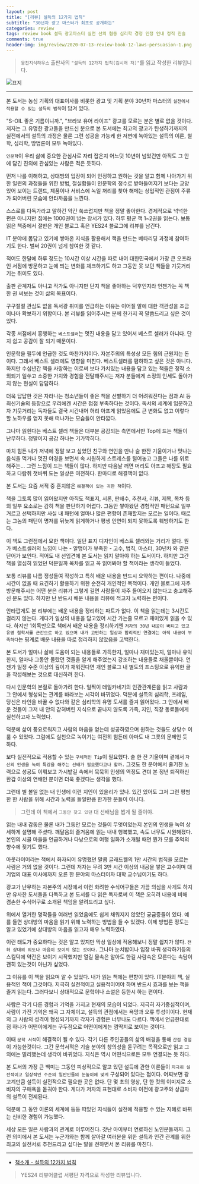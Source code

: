 ```yaml
---  
layout: post  
title: "[리뷰] 설득의 12가지 법칙"  
subtitle: "30년차 광고 마스터가 최초로 공개하는"  
categories: review  
tags: review book 설득 광고마스터 실전 선의 협동 심리학 경청 인정 인내 정직 진솔
comments: true  
header-img: img/review/2020-07-13-review-book-12-laws-persuasion-1.png
---  
```

  
> `웅진지식하우스` 출판사의 `"설득의 12가지 법칙(김시래 저)"`를 읽고 작성한 리뷰입니다.  

![표지](https://telegeam.github.io/assets/img/review/2020-07-13-review-book-12-laws-persuasion-1.png)  

---
본 도서는 농심 기획의 대표이사를 비롯한 광고 및 기획 분야 30년차 마스터의 `실전에서 적용할 수 있는 설득의 법칙`이 담겨 있다.

"S-OIL 좋은 기름이니까.", "브라보 유어 라이프" 광고를 모르는 분은 별로 없을 것이다. 저자는 그 유명한 광고들을 만드신 분으로 본 도서에는 최고의 광고가 탄생하기까지의 실전에서의 설득의 과정은 물론 그런 성공을 가능케 한 저변에 녹아있는 설득의 이론, 철학, 심리학, 방법론이 모두 녹아있다.

`인문학`이 우리 삶에 중요한 관심사로 자리 잡은지 어느덧 10년이 넘었건만 아직도 그 안에 담긴 진의에 관심있는 사람은 적은 듯하다. 

먼저 나를 이해하고, 상대방의 입장이 되어 인정하고 원하는 것을 알고 함께 나아가기 위한 일련의 과정들을 위한 방법, 절실함들이 인문학의 정수로 받아들여지기 보다는 교양 있어 보이는 트렌드, 제품이나 서비스에 녹일 꺼리를 찾아 해메는 상업적인 관점이 주류가 되어버린 모습에 안타까움을 느낀다.

스스로를 다독가라고 말하긴 약간 쑥쓰럽지만 책을 정말 좋아한다. 경제적으로 넉넉한 편은 아니지만 집에는 1000권이 넘는 장서가 있다. 하루 평균 책 1~2권을 읽는다. 보통 읽은 책중에서 절반은 개인 블로그 혹은 YES24 블로그에 리뷰를 남긴다. 

IT 분야에 몸담고 있기에 쌓아온 지식을 활용해서 책을 만드는 베타리딩 과정에 참여하기도 한다. 벌써 20권이 넘게 참여한 것 같다. 

적어도 한달에 하루 정도는 10시간 이상 시간을 따로 내어 대한민국에서 가장 큰 오프라인 서점에 방문하고 눈에 띄는 변화를 체크하기도 하고 그동안 못 보던 책들을 기웃거리기는 취미도 있다. 

출판 관계자도 아니고 작가도 아니지만 단지 책을 좋아하는 덕후인지라 언젠가는 꼭 책 한 권 써보는 것이 삶의 목표이다.

구구절절 관심도 없을 독서광 취미를 언급하는 이유는 이어질 말에 대한 객관성을 조금이나마 확보하기 위함이다. 본 리뷰를 읽어주시는 분께 한가지 꼭 말씀드리고 싶은 것이 있다. 

각종 서점에서 흥행하는 `베스트셀러`는 멋진 내용을 담고 있어서 베스트 셀러가 아니다. 단지 쉽고 공감이 잘 되기 때문이다.

인문학을 필두에 언급한 것도 마찬가지이다. 자본주의의 특성상 모든 힘의 근원지는 돈이다. 그래서 베스트 셀러에도 영향을 미친다. 베스트셀러를 폄하하고 싶은 것은 아니다. 하지만 수십년간 책을 사랑하는 이로써 보다 가치있는 내용을 담고 있는 책들은 정작 소외되기 일쑤고 소중한 가치와 경험을 전달해주시는 저자 분들에게 소정의 인세도 돌아가지 않는 현실이 답답하다.

더욱 답답한 것은 자라나는 청소년들이 좋은 책을 선별하기 더 어려워진다는 점과 AI 등 최신기술의 등장으로 우리에겐 시간은 점점 부족하다는 것이다. 독서의 세계에 입문하고자 기웃거리는 독자들도 결국 시간내어 허리 아프게 읽었음에도 큰 변화도 없고 이렇다할 노하우를 얻지 못해 떠나가는 모습들이 안타깝다. 

그나마 읽힌다는 베스트 셀러 책들은 대부분 공감되는 측면에서만 Top에 드는 책들이 난무하다. 정말이지 공감 하나는 기가막히다.

마치 힘든 내가 저녁에 정말 보고 싶었던 친구와 연인을 만나 술 한잔 기울이거나 맛나는 음식을 먹거나 멋진 야경을 보면서 속 시원하게 스트레스를 털어놓고 그들은 나를 위로해주는... 그런 느낌이 드는 책들이 많다. 하지만 다음날 깨면 머리도 아프고 해장도 필요하고 다람쥐 챗바퀴 도는 일상은 여전하다. 한마디로 해결책이 없다.

본 도서는 요즘 서적 중 흔치않은 `해결책이 있는 귀한 책`이다. 

책을 그토록 많이 읽어왔지만 아직도 책표지, 서론, 판쇄수, 추천사, 리뷰, 제목, 목차 등의 일부 요소로는 감히 책을 판단하기 어렵다. 그동안 쌓아왔던 경험적인 패턴으로 일부 거르고 선택하지만 사실 내 패턴에 얼마나 많은 편향이 존재할지는 모르는 일이다. 때로는 그놈의 패턴이 명저를 뒤늦게 읽게하거나 평생 인연이 되지 못하도록 훼방하기도 한다.

이 책도 그런점에서 묘한 책이다. 일단 표지 디자인이 베스트 셀러와는 거리가 멀다. 뭔가 베스트셀러의 느낌이 나는 - 알맹이가 부족한 - 고수, 법칙, 마스터, 30년차 와 같은 단어가 보인다. 적어도 내 선입견에 본 도서는 읽지 말아야 하는 도서이다. 하지만 그간 책을 열심히 읽었던 덕분일까 목차를 읽고 꼭 읽어봐야 할 책이라는 생각이 들었다.

보통 리뷰를 나름 정성들여 작성하고 특히 배운 내용을 반드시 요약하는 편이다. 나중에 시간이 없을 때 요긴하기 활용하기 위한 순전히 개인적인 목적이다. 개인 블로그에 자주 방문해주시는 어떤 분은 리뷰가 그렇게 길면 사람들이 자주 들어오지 않는다고 충고해주신 분도 있다. 하지만 난 반드시 배운 내용을 리뷰에 적고자 노력하는 편이다. 

안타깝게도 본 리뷰에는 배운 내용을 정리하는 파트가 없다. 이 책을 읽는데는 3시간도 걸리지 않는다. 게다가 일상의 내용을 담고있어 시간 가는줄 모르고 재미있게 읽을 수 있다. 하지만 1회독만으로 책에서 배운 내용을 정리하기엔 `저자의 30년 내공이 버티고 있고 유명 철학서를 근간으로 하고 있으며 내가 고민하는 일상과 합리적인 연결에는 아직 내공이 부족하다`는 핑계로 배운 내용을 따로 정리하지 않았음을 고백한다.

본 도서가 얼마나 삶에 도움이 되는 내용들로 가득한지, 얼마나 재미있는지, 얼마나 유익한지, 얼마나 그동안 몰랐던 것들을 알게 해주었는지 강조하는 내용들로 채울뿐이다. 언젠가 일정 수준 이상의 깊이가 채워진다면 개인 블로그 내 별도의 프스팅으로 유익한 글을 작성해보는 것으로 대신하려 한다.

다시 인문학의 본질로 돌아가려 한다. 일찍이 데일카네기의 인관관계론을 읽고 사람과 그 안에서 형성되는 관계를 바라보는 시각이 바뀌었다. 덕분에 설득의 심리학, 프레임, 당신은 타인을 바꿀 수 없다와 같은 심리학의 유명 도서를 즐겨 읽어왔다. 그 안에서 배운 것들이 그저 내 안의 갇혀버린 지식으로 끝나지 않도록 가족, 지인, 직장 동료들에게 실천하고자 노력했다.

덕분에 삶이 풍요로워지고 사람의 마음을 얻는데 성공하였으며 원하는 것들도 상당수 이룰 수 있었다. 그럼에도 실천으로 녹이기는 여전히 힘든데 아마도 내 그릇의 문제인 듯 하다. 

보다 실전적으로 적용할 수 있는 `구체적인 Tip`이 필요했다. 술 한 잔 기울이며 곁에서 `자신의 인생을 녹여 특강을 해주는 선배가 필요했다고나 할까.` 그것도 한 분야에서 줄기찬 노력으로 성공도 이뤄보고 가시밭길 속에서 묵묵히 인생의 역정도 견뎌 본 정년 퇴직하신 환갑 이상의 연배인 분이면 더욱 좋겠다는 생각을 했다.

그런데 별 볼일 없는 내 인생에 이런 지인이 있을리가 있나. 있긴 있어도 그저 그런 평범한 한 사람을 위해 시간과 노력을 들일만큼 한가한 분들이 아니다. 

> 그런데 이 책에서 `그동안 찾고 있던` 대 선배님을 뵙게 될 줄이야.

읽는 내내 감동은 물론 내가 그동안 모르는 것들이 무엇이었는지 본인의 인생을 녹여 상세하게 설명해 주셨다. 깨달음의 즐거움에 읽는 내내 행복했고, 속도 너무도 시원해졌다. 본인의 시골 마을을 언급하거나 다낭으로의 여행 일화가 소개될 때면 뭔가 모를 추억의 향수에 젖기도 했다.

아웃라이어라는 책에서 화자되어 유명했던 말콤 글래드웰의 1만 시간의 법칙을 모르는 사람은 거의 없을 것이다. 그런데 저자는 무려 3만 시간 이상의 내공을 쌓은 고수이며 대기업의 대표 이사에까지 오른 한 분야의 마스터이자 대학 교수님이기도 하다.

광고가 난무하는 자본주의 시장에서 이런 화려한 수식어구들은 가끔 의심을 사게도 하지만 유사한 도서들을 다독하고 본 도서를 다 읽은 독자로써 이 책은 오히려 내용에 비해 겸손한 수식어구로 소개된 책임을 알려드리고 싶다.

위에서 열거한 명작들을 여러번 읽었음에도 쉽게 채워지지 않았던 궁금증들이 있다. 예를 들면 상대방의 마음을 읽기 위해 노력하는 방법을 들 수 있겠다. 이제 방법론 정도는 알고 있었기에 상대방의 마음을 읽고자 매우 노력하였다. 

이런 태도가 중요하다는 것은 알고 있지만 막상 일상에 적용해보니 정말 쉽지가 않다. `전혀 상대의 의도나 마음이 보이지 않는 것이다.` 그나마 눈치밥이나 입장 바꿔 생각하기등의 스킬덕에 약간은 보이기 시작했지만 열길 물속은 알아도 한길 사람속은 모른다는 속담이 괜히 있는것이 아닌가 싶었다.

그 이유를 이 책을 읽으며 알 수 있었다. 내가 읽는 책에는 편향이 있다. IT분야의 책, 실용적인 책이 그것이다. 지극히 실전적이고 실용적이어야 하며 반드시 효과를 보는 책을 즐겨 읽는다. 그러다보니 상대적으로 문학이나 소설은 등한시 하는 편이다. 

사람은 각기 다른 경험과 기억을 가지고 현재의 모습이 되었다. 지극히 자기중심적이며, 사람이 가진 기억은 왜곡 그 자체이고, 설득의 관점에서는 욕망과 오류 투성이이다. 현재의 그 사람의 성격이 형성되기까지 각자가 경험은 너무나도 다르다. 책에서 언급한대로 점 하나가 어떤이에게는 구두점으로 어떤이에게는 껌딱지로 보이는 것이다. 

이때 `문학 서적`이 해결책이 될 수 있다. 각기 다른 주인공들의 삶의 배경을 통해 `간접 경험`이 가능한것이다. 그간 문학서적은 기술 분야의 창의성을 돋구려는 목적으로만 읽고 그 외에는 멀리했는데 생각이 바뀌었다. 지식은 역시 어떤식으로든 모두 연결되는 듯 하다.

본 도서의 가장 큰 백미는 그동안 피상적으로 알고 있던 설득에 관한 이론들이 `지극히 실전적이고 일상적인 수준의 일반인들의 눈높이에 맞게` 구성되어 있다는 점이다. 어찌보면 광고계만큼 설득이 실전적으로 필요한 곳은 없다. 단 몇 초의 영상, 단 한 컷의 이미지로 소비자의 구매욕을 돋궈야 한다. 게다가 저자의 표현대로 소비자 이전에 광고주와 상급자의 설득이 전제된다.

덕분에 그 동안 이론의 세계에 둥둥 떠있던 지식들이 실전에 적용할 수 있는 지혜로 바뀌는 신비한 경험이 가능했다.

세상 모든 일은 사람과의 관계로 이루어진다. 갓난 아이부터 연로하신 노인분들까지. 그런 의미에서 본 도서는 누군가와는 함께 살아갈 여러분을 위한 설득과 인간 관계를 위한 최고의 실전서로 추천드리고 싶다는 말을 전하면서 본 리뷰를 마친다.

---

* [책소개 - 설득의 12가지 법칙](http://www.yes24.com/Product/goods/90689255)


> YES24 리뷰어클럽 서평단 자격으로 작성한 리뷰입니다.